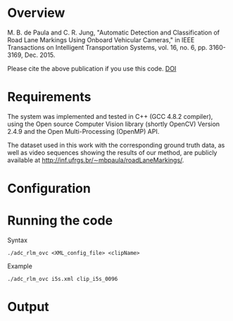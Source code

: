 Overview
=========

M. B. de Paula and C. R. Jung, "Automatic Detection and Classification of Road Lane Markings Using Onboard Vehicular Cameras," in IEEE Transactions on Intelligent Transportation Systems, vol. 16, no. 6, pp. 3160-3169, Dec. 2015.

Please cite the above publication if you use this code. [DOI](http://dx.doi.org/10.1109/TITS.2015.2438714)


Requirements
============
The system was implemented and tested in C++ (GCC 4.8.2 compiler), using the Open source Computer Vision library (shortly OpenCV) Version 2.4.9 and the Open Multi-Processing (OpenMP) API.

The dataset used in this work with the corresponding ground truth data, as well as video sequences showing the results of our method, are publicly available at http://inf.ufrgs.br/∼mbpaula/roadLaneMarkings/.

Configuration
=============

Running the code
================

Syntax
```
./adc_rlm_ovc <XML_config_file> <clipName>
```

Example
```
./adc_rlm_ovc i5s.xml clip_i5s_0096
```

Output
======

